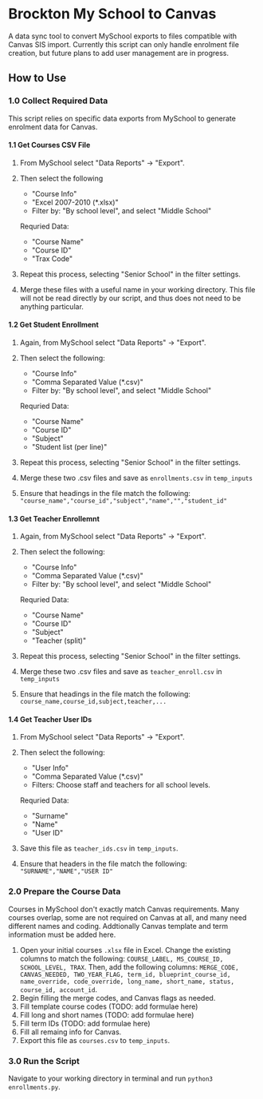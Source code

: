 # Brockton My School to Canvas

A data sync tool to convert MySchool exports to files compatible with Canvas SIS import. Currently this script can only handle enrolment file creation, but future plans to add user management are in progress.

## How to Use

### 1.0 Collect Required Data

This script relies on specific data exports from MySchool to generate enrolment data for Canvas.

#### 1.1 Get Courses CSV File

1. From MySchool select "Data Reports" -> "Export".
2. Then select the following

    - "Course Info"
    - "Excel 2007-2010 (*.xlsx)"
    - Filter by: "By school level", and select "Middle School"

    Requried Data:

    - "Course Name"
    - "Course ID"
    - "Trax Code"

3. Repeat this process, selecting "Senior School" in the filter settings.
4. Merge these files with a useful name in your working directory. This file will not be read directly by our script, and thus does not need to be anything particular.

#### 1.2 Get Student Enrollment

1. Again, from MySchool select "Data Reports" -> "Export".
2. Then select the following:

    - "Course Info"
    - "Comma Separated Value (*.csv)"
    - Filter by: "By school level", and select "Middle School"

    Requried Data:

    - "Course Name"
    - "Course ID"
    - "Subject"
    - "Student list (per line)"

3. Repeat this process, selecting "Senior School" in the filter settings.
4. Merge these two .csv files and save as `enrollments.csv` in `temp_inputs`
5. Ensure that headings in the file match the following:
`"course_name","course_id","subject","name","","student_id"`

#### 1.3 Get Teacher Enrollemnt

1. Again, from MySchool select "Data Reports" -> "Export".
2. Then select the following:

    - "Course Info"
    - "Comma Separated Value (*.csv)"
    - Filter by: "By school level", and select "Middle School"

    Requried Data:

    - "Course Name"
    - "Course ID"
    - "Subject"
    - "Teacher (split)"

3. Repeat this process, selecting "Senior School" in the filter settings.
4. Merge these two .csv files and save as `teacher_enroll.csv` in `temp_inputs`
5. Ensure that headings in the file match the following:
`course_name,course_id,subject,teacher,...`

#### 1.4 Get Teacher User IDs

1. From MySchool select "Data Reports" -> "Export".
2. Then select the following:

    - "User Info"
    - "Comma Separated Value (*.csv)"
    - Filters: Choose staff and teachers for all school levels.

    Requried Data:

    - "Surname"
    - "Name"
    - "User ID"

3. Save this file as `teacher_ids.csv` in `temp_inputs`.
4. Ensure that headers in the file match the following:
`"SURNAME","NAME","USER ID"`

### 2.0 Prepare the Course Data

Courses in MySchool don't exactly match Canvas requirements. Many courses overlap, some are not required on Canvas at all, and many need different names and coding. Addtionally Canvas template and term information must be added here.

1. Open your initial courses `.xlsx` file in Excel. Change the existing columns to match the following:
`COURSE_LABEL, MS_COURSE_ID, SCHOOL_LEVEL, TRAX`. Then, add the following columns: `MERGE_CODE, CANVAS_NEEDED, TWO_YEAR_FLAG, term_id, blueprint_course_id, name_override, code_override, long_name, short_name, status, course_id, account_id`.
2. Begin filling the merge codes, and Canvas flags as needed.
3. Fill template course codes (TODO: add formulae here)
4. Fill long and short names (TODO: add formulae here)
5. Fill term IDs (TODO: add formulae here)
6. Fill all remaing info for Canvas.
7. Export this file as `courses.csv` to `temp_inputs`.

### 3.0 Run the Script

Navigate to your working directory in terminal and run `python3 enrollments.py`.
